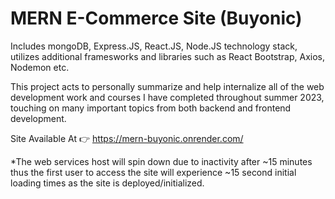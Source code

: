 # MERN E-Commerce Site (Buyonic)

Includes mongoDB, Express.JS, React.JS, Node.JS technology stack, utilizes additional framesworks and libraries such as React Bootstrap, Axios, Nodemon etc.

This project acts to personally summarize and help internalize all of the web development work and courses I have completed throughout summer 2023, touching on many important topics from both backend and frontend development.  

Site Available At 👉 https://mern-buyonic.onrender.com/

*The web services host will spin down due to inactivity after ~15 minutes thus the first user to access the site will experience ~15 second initial loading times as the site is deployed/initialized.